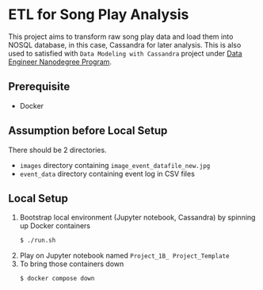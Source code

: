 # ETL for Song Play Analysis

This project aims to transform raw song play data and load them into NOSQL database, in this case, Cassandra for later analysis. This is also used to satisfied with `Data Modeling with Cassandra` project under [Data Engineer Nanodegree Program](https://www.udacity.com/course/data-engineer-nanodegree--nd027).

## Prerequisite
- Docker

## Assumption before Local Setup
There should be 2 directories.
- `images` directory containing `image_event_datafile_new.jpg`
- `event_data` directory containing event log in CSV files

## Local Setup
1. Bootstrap local environment (Jupyter notebook, Cassandra) by spinning up Docker containers
   ```bash
   $ ./run.sh
   ```
2. Play on Jupyter notebook named `Project_1B_ Project_Template`
3. To bring those containers down
   ```bash
   $ docker compose down
   ```
